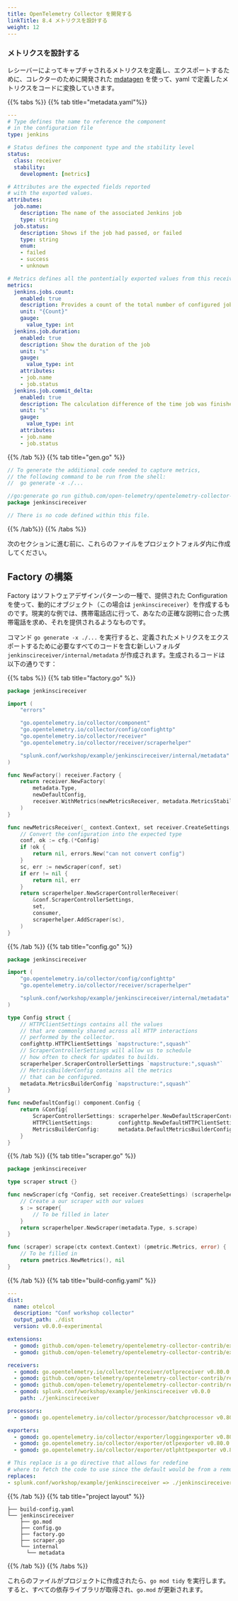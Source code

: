 ```yaml
---
title: OpenTelemetry Collector を開発する
linkTitle: 8.4 メトリクスを設計する 
weight: 12
---
```


### メトリクスを設計する

レシーバーによってキャプチャされるメトリクスを定義し、エクスポートするために、コレクターのために開発された [mdatagen](https://github.com/open-telemetry/opentelemetry-collector-contrib/tree/main/cmd/mdatagen) を使って、yaml で定義したメトリクスをコードに変換していきます。

{{% tabs %}}
{{% tab title="metadata.yaml"%}}

``` yaml
---
# Type defines the name to reference the component
# in the configuration file
type: jenkins

# Status defines the component type and the stability level
status:
  class: receiver
  stability:
    development: [metrics]

# Attributes are the expected fields reported
# with the exported values.
attributes:
  job.name:
    description: The name of the associated Jenkins job
    type: string
  job.status:
    description: Shows if the job had passed, or failed
    type: string
    enum:
    - failed
    - success
    - unknown

# Metrics defines all the pontentially exported values from this receiver. 
metrics:
  jenkins.jobs.count:
    enabled: true
    description: Provides a count of the total number of configured jobs
    unit: "{Count}"
    gauge:
      value_type: int
  jenkins.job.duration:
    enabled: true
    description: Show the duration of the job
    unit: "s"
    gauge:
      value_type: int
    attributes:
    - job.name
    - job.status
  jenkins.job.commit_delta:
    enabled: true
    description: The calculation difference of the time job was finished minus commit timestamp
    unit: "s"
    gauge:
      value_type: int
    attributes:
    - job.name
    - job.status
```

{{% /tab %}}
{{% tab title="gen.go" %}}

``` go
// To generate the additional code needed to capture metrics, 
// the following command to be run from the shell:
//  go generate -x ./...

//go:generate go run github.com/open-telemetry/opentelemetry-collector-contrib/cmd/mdatagen@v0.80.0 metadata.yaml
package jenkinscireceiver

// There is no code defined within this file.
```

{{% /tab%}}
{{% /tabs %}}

次のセクションに進む前に、これらのファイルをプロジェクトフォルダ内に作成してください。

## Factory の構築

Factory はソフトウェアデザインパターンの一種で、提供された Configuration を使って、動的にオブジェクト（この場合は `jenkinscireceiver`）を作成するものです。現実的な例では、携帯電話店に行って、あなたの正確な説明に合った携帯電話を求め、それを提供されるようなものです。

コマンド `go generate -x ./...` を実行すると、定義されたメトリクスをエクスポートするために必要なすべてのコードを含む新しいフォルダ `jenkinscireceiver/internal/metadata` が作成されます。生成されるコードは以下の通りです：

{{% tabs %}}
{{% tab title="factory.go" %}}

``` go
package jenkinscireceiver

import (
    "errors"

    "go.opentelemetry.io/collector/component"
    "go.opentelemetry.io/collector/config/confighttp"
    "go.opentelemetry.io/collector/receiver"
    "go.opentelemetry.io/collector/receiver/scraperhelper"

    "splunk.conf/workshop/example/jenkinscireceiver/internal/metadata"
)

func NewFactory() receiver.Factory {
    return receiver.NewFactory(
        metadata.Type,
        newDefaultConfig,
        receiver.WithMetrics(newMetricsReceiver, metadata.MetricsStability),
    )
}

func newMetricsReceiver(_ context.Context, set receiver.CreateSettings, cfg component.Config, consumer consumer.Metrics) (receiver.Metrics, error) {
    // Convert the configuration into the expected type
    conf, ok := cfg.(*Config)
    if !ok {
        return nil, errors.New("can not convert config")
    }
    sc, err := newScraper(conf, set)
    if err != nil {
        return nil, err
    }
    return scraperhelper.NewScraperControllerReceiver(
        &conf.ScraperControllerSettings,
        set,
        consumer,
        scraperhelper.AddScraper(sc),
    )
}
```

{{% /tab %}}
{{% tab title="config.go" %}}

``` go
package jenkinscireceiver

import (
    "go.opentelemetry.io/collector/config/confighttp"
    "go.opentelemetry.io/collector/receiver/scraperhelper"

    "splunk.conf/workshop/example/jenkinscireceiver/internal/metadata"
)

type Config struct {
    // HTTPClientSettings contains all the values
    // that are commonly shared across all HTTP interactions
    // performed by the collector.
    confighttp.HTTPClientSettings `mapstructure:",squash"`
    // ScraperControllerSettings will allow us to schedule 
    // how often to check for updates to builds.
    scraperhelper.ScraperControllerSettings `mapstructure:",squash"`
    // MetricsBuilderConfig contains all the metrics
    // that can be configured.
    metadata.MetricsBuilderConfig `mapstructure:",squash"`
}

func newDefaultConfig() component.Config {
    return &Config{
        ScraperControllerSettings: scraperhelper.NewDefaultScraperControllerSettings(metadata.Type),
        HTTPClientSettings:        confighttp.NewDefaultHTTPClientSettings(),
        MetricsBuilderConfig:      metadata.DefaultMetricsBuilderConfig(),
    }
}
```

{{% /tab %}}
{{% tab title="scraper.go" %}}

``` go
package jenkinscireceiver

type scraper struct {}

func newScraper(cfg *Config, set receiver.CreateSettings) (scraperhelper.Scraper, error) {
    // Create a our scraper with our values 
    s := scraper{
        // To be filled in later
    }
    return scraperhelper.NewScraper(metadata.Type, s.scrape)
}

func (scraper) scrape(ctx context.Context) (pmetric.Metrics, error) {
    // To be filled in
    return pmetrics.NewMetrics(), nil
}
```

{{% /tab %}}
{{% tab title="build-config.yaml" %}}

``` yaml
---
dist:
  name: otelcol
  description: "Conf workshop collector"
  output_path: ./dist
  version: v0.0.0-experimental

extensions:
  - gomod: github.com/open-telemetry/opentelemetry-collector-contrib/extension/basicauthextension v0.80.0
  - gomod: github.com/open-telemetry/opentelemetry-collector-contrib/extension/healthcheckextension v0.80.0

receivers:
  - gomod: go.opentelemetry.io/collector/receiver/otlpreceiver v0.80.0
  - gomod: github.com/open-telemetry/opentelemetry-collector-contrib/receiver/jaegerreceiver v0.80.0
  - gomod: github.com/open-telemetry/opentelemetry-collector-contrib/receiver/prometheusreceiver v0.80.0
  - gomod: splunk.conf/workshop/example/jenkinscireceiver v0.0.0
    path: ./jenkinscireceiver

processors:
  - gomod: go.opentelemetry.io/collector/processor/batchprocessor v0.80.0

exporters:
  - gomod: go.opentelemetry.io/collector/exporter/loggingexporter v0.80.0
  - gomod: go.opentelemetry.io/collector/exporter/otlpexporter v0.80.0
  - gomod: go.opentelemetry.io/collector/exporter/otlphttpexporter v0.80.0

# This replace is a go directive that allows for redefine
# where to fetch the code to use since the default would be from a remote project.
replaces:
- splunk.conf/workshop/example/jenkinscireceiver => ./jenkinscireceiver
```

{{% /tab %}}
{{% tab title="project layout" %}}

``` text
├── build-config.yaml
└── jenkinscireceiver
    ├── go.mod
    ├── config.go
    ├── factory.go
    ├── scraper.go
    └── internal
      └── metadata
```

{{% /tab %}}
{{% /tabs %}}

これらのファイルがプロジェクトに作成されたら、`go mod tidy` を実行します。すると、すべての依存ライブラリが取得され、`go.mod` が更新されます。
